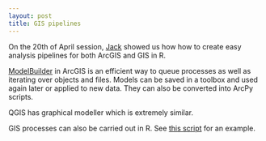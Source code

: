 ```yaml
---
layout: post
title: GIS pipelines
---
```


On the 20th of April session, [Jack](mailto:jack.hatfield12@imperial.ac.uk) showed us how how to create easy analysis pipelines for both ArcGIS and GIS in R.

[ModelBuilder](http://desktop.arcgis.com/en/arcmap/10.3/analyze/modelbuilder/what-is-modelbuilder.htm) in ArcGIS is an efficient way to queue processes as well as iterating over objects and files. Models can be saved in a toolbox and used again later or applied to new data. They can also be converted into ArcPy scripts.

QGIS has graphical modeller which is extremely similar.

GIS processes can also be carried out in R. See [this script](https://github.com/SilwoodComputerSkillz/SilwoodComputerSkillz.github.io/blob/master/scripts/RGISrains-Jack.R) for an example.
